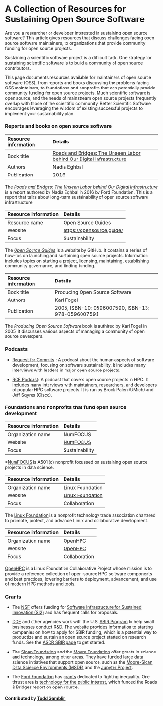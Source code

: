 # A Collection of Resources for Sustaining Open Source Software

Are you a researcher or developer interested in sustaining open source software? This article gives resources that discuss challenges facing open source software maintainers, to organizations that provide community funding for open source projects.


Sustaining a scientific software project is a difficult task.  One
strategy for sustaining scientific software is to build a community of
open source contributors.  

This page documents resources available for maintainers of open source
software (OSS), from reports and books discussing the problems facing OSS
maintainers, to foundations and nonprofits that can potentially provide
community funding for open source projects.  Much scientific software is
open source, and the needs of mainstream open source projects frequently
overlap with those of the scientific community.  Better Scientific
Software encourages leveraging the wisdom of existing successful projects
to implement your sustainability plan.


### Reports and books on open source software


Resource information | Details 
:--- | :--- 
Book title | [Roads and Bridges: The Unseen Labor behind Our Digital Infrastructure](https://www.fordfoundation.org/library/reports-and-studies/roads-and-bridges-the-unseen-labor-behind-our-digital-infrastructure/)
Authors | Nadia Eghbal
Publication | 2016

The *[Roads and Bridges: The Unseen Labor behind Our Digital Infrastructure](https://www.fordfoundation.org/library/reports-and-studies/roads-and-bridges-the-unseen-labor-behind-our-digital-infrastructure/)* is a report authored by Nadia Eghbal in 2016 by Ford Foundation. This is a report that talks about long-term sustainability of open source software infrastructure.

Resource information | Details 
:--- | :--- 
Resource name | Open Source Guides
Website | https://opensource.guide/
Focus | Sustainability

The *[Open Source Guides](https://opensource.guide/)* is a website by GitHub. It contains a series of how-tos on launching and sustaining open source projects. Information includes topics on starting a project, licensing, maintaining, establishing community governance, and finding funding.

Resource information | Details 
:--- | :--- 
Book title | Producing Open Source Software
Authors | Karl Fogel
Publication | 2005, ISBN-10: 0596007590, ISBN-13: 978-0596007591

The *Producing Open Source Software* book is authired by Karl Fogel in 2005. It discusses various aspects of managing a community of open source developers.

### Podcasts

* [Request for Commits](https://changelog.com/rfc) : A podcast about the human aspects of software development, focusing on
  software sustainability. It includes many interviews with leaders in major open
  source projects.

* [RCE Podcast](http://www.rce-cast.com/): A podcast that covers open source projects in HPC. It includes many interviews with
  maintainers, researchers, and developers of popular HPC software
  projects. It is run by Brock Palen (UMich) and Jeff Sqyres (Cisco).

### Foundations and nonprofits that fund open source development
Resource information | Details 
:--- | :--- 
Organization name | NumFOCUS
Website | [NumFOCUS](http://www.numfocus.org/)
Focus | Sustainability

*[NumFOCUS](http://www.numfocus.org/) is A501 (c) nonprofit focussed on sustaining open source projects in data science.

Resource information | Details 
:--- | :--- 
Organization name | Linux Foundation
Website | [Linux Foundation](https://www.linuxfoundation.org/)
Focus | Collaboration

The [Linux Foundation](https://www.linuxfoundation.org/) is a nonprofit technology trade association chartered to
  promote, protect, and advance Linux and collaborative development.

Resource information | Details 
:--- | :--- 
Organization name | OpenHPC
Website | [OpenHPC](https://openhpc.community)
Focus | Collaboration

[OpenHPC](https://openhpc.community) is a Linux Foundation Collaborative Project whose mission is to provide a reference collection of open-source HPC software components and best practices, lowering barriers to deployment, advancement, and use of modern HPC methods and tools.



### Grants

* The [NSF](https://www.nsf.gov) offers
  funding for
  [Software Infrastructure for Sustained Innovation (SI2)](https://www.nsf.gov/pubs/2016/nsf16532/nsf16532.htm)
  and has frequent calls for proposals.

* [DOE](https://energy.gov/) and other agencies work with the U.S.
  [SBIR Program](https://www.sbir.gov/) to help small businesses conduct
  R&D. The website provides information to starting companies on how to apply for SBIR funding, which is a potential way to
  productize and sustain an open source project started on research
  funds.  See the [ASCR SBIR page](https://science.energy.gov/sbir/) to
  get started.

* The [Sloan Foundation](https://sloan.org/) and the
  [Moore Foundation](https://www.moore.org/) offer grants in science and
  technology, among other areas. They have funded large data science
  initiatives that support open source, such as the
  [Moore-Sloan Data Science Environments (MSDE)](http://msdse.org/) and
  the
  [Jupyter Project](https://blog.jupyter.org/new-funding-for-jupyter-12009a836867).

* The [Ford Foundation](https://www.fordfoundation.org) has
  [grants](https://www.fordfoundation.org/work/our-grants/) dedicated to
  fighting inequality. One thrust area is
  [technology for the public interest](https://www.fordfoundation.org/work/challenging-inequality/),
  which funded the Roads & Bridges report on open source.

#### Contributed by [Todd Gamblin](https://github.com/tgamblin)


<!---
Publish: yes
Categories: Collaboration
Topics: Licensing, Strategies for more effective teams, Funding sources and programs
Tags: document, website, book, organization, funding-program, funding-agency
Level: 2
Prerequisites: defaults
Aggregate: none
--->
